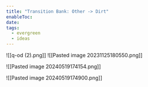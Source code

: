 ```yaml
---
title: "Transition Bank: Other -> Dirt"
enableToc: 
date: 
tags:
  - evergreen
  - ideas
---
```

![[q-od (2).png]]
![[Pasted image 20231125180550.png]]

![[Pasted image 20240519174154.png]]

![[Pasted image 20240519174900.png]]

